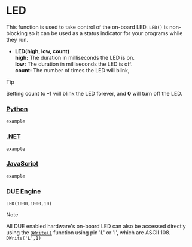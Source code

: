 # LED

This function is used to take control of the on-board LED. `LED()` is non-blocking so it can be used as a status indicator for your programs while they run. 

- **LED(high, low, count)**<br>
  **high:** The duration in milliseconds the LED is on.<br>
**low:** The duration in milliseconds the LED is off.<br>
**count:** The number of times the LED will blink, 


> [!TIP] 
> Setting count to **-1** will blink the LED forever, and **0** will turn off the LED.

### [Python](#tab/python)
```basic
example
```

### [.NET](#tab/net)
```basic
example
```

### [JavaScript](#tab/javascript)
```basic
example
```

### [DUE Engine](#tab/dueengine)
```basic
LED(1000,1000,10)
```

> [!NOTE]
> All DUE enabled hardware's on-board LED can also be accessed directly using the [`DWrite()`](../corelib/digital.md) function using pin 'L' or 'l', which are ASCII 108. `DWrite('L',1)`